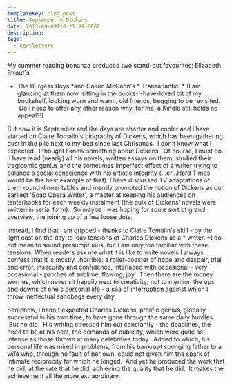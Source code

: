 ```yaml
---
templateKey: blog-post
title: September & Dickens
date: 2013-09-09T10:21:29.000Z
description:
tags:
  - newsletters
---
```


My summer reading bonanza produced two stand-out favourites: Elizabeth Strout's
* The Burgess Boys *and Colum McCann's * Transatlantic. * (I am glancing at them
now, sitting in the books-I-have-loved bit of my bookshelf, looking worn and
warm, old friends, begging to be revisited.  Do I need to offer any other reason
why, for me, a Kindle still holds no appeal?!)

But now it is September and the days are shorter and cooler and I have started
on Claire Tomalin's biography of Dickens, which has been gathering dust in the
pile next to my bed since last Christmas.  I don't know what I expected.  I
thought I knew something about Dickens.  Of course, I must do.  I have read
(nearly) all his novels, written essays on them, studied their tragicomic genius
and the sometimes imperfect effect of a writer trying to balance a social
conscience with his artistic integrity (...er...Hard Times would be the best
example of that). I have discussed TV adaptations of them round dinner tables
and merrily promoted the notion of Dickens as our earliest 'Soap Opera Writer',
a master at keeping his audiences on tenterhooks for each weekly instalment (the
bulk of Dickens' novels were written in serial form).  So maybe I was hoping for
some sort of grand overview, the joining up of a few loose dots.

Instead, I find that I am gripped - thanks to Claire Tomalin's skill - by the
light cast on the day-to-day tensions of Charles Dickens as a * writer. *I do
not mean to sound presumptuous, but I am only too familiar with these tensions.
When readers ask me what it is like to write novels I always confess that it is
mostly...horrible: a roller-coaster of hope and despair, trial and error,
insecurity and confidence, interlaced with occasional - very occasional -
patches of sublime, flowing, joy.  Then there are the money worries, which never
sit happily next to creativity; not to mention the ups and downs of one's
personal life - a sea of interruption against which I throw ineffectual sandbags
every day.

Somehow, I hadn't expected Charles Dickens, prolific genius, globally successful
in his own time, to have gone through the same daily hurdles.  But he did.  His
writing stressed him out constantly - the deadlines, the need to be at his best,
the demands of publicity, which were quite as intense as those thrown at many
celebrities today.  Added to which, his personal life was mired in problems,
from his bankrupt sponging father to a wife who, through no fault of her own,
could not given him the spark of intimate reciprocity for which he longed.  And
yet he produced the work that he did, at the rate that he did, achieving the
quality that he did.  It makes the achievement all the more extraordinary.
